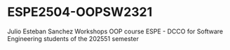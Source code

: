 # ESPE2504-OOPSW2321
Julio Esteban Sanchez Workshops OOP course ESPE - DCCO for Software Engineering students of the 202551 semester
